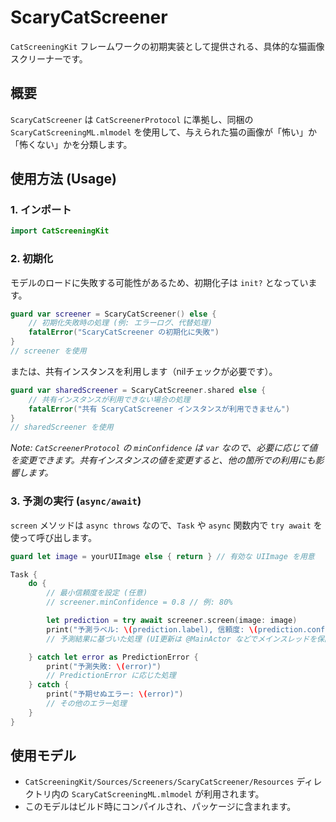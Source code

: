 # ScaryCatScreener

`CatScreeningKit` フレームワークの初期実装として提供される、具体的な猫画像スクリーナーです。

## 概要

`ScaryCatScreener` は `CatScreenerProtocol` に準拠し、同梱の `ScaryCatScreeningML.mlmodel` を使用して、与えられた猫の画像が「怖い」か「怖くない」かを分類します。

## 使用方法 (Usage)

### 1. インポート

```swift
import CatScreeningKit
```

### 2. 初期化

モデルのロードに失敗する可能性があるため、初期化子は `init?` となっています。

```swift
guard var screener = ScaryCatScreener() else {
    // 初期化失敗時の処理 (例: エラーログ、代替処理)
    fatalError("ScaryCatScreener の初期化に失敗")
}
// screener を使用
```

または、共有インスタンスを利用します（nilチェックが必要です）。

```swift
guard var sharedScreener = ScaryCatScreener.shared else {
    // 共有インスタンスが利用できない場合の処理
    fatalError("共有 ScaryCatScreener インスタンスが利用できません")
}
// sharedScreener を使用
```
*Note: `CatScreenerProtocol` の `minConfidence` は `var` なので、必要に応じて値を変更できます。共有インスタンスの値を変更すると、他の箇所での利用にも影響します。*

### 3. 予測の実行 (`async/await`)

`screen` メソッドは `async throws` なので、`Task` や `async` 関数内で `try await` を使って呼び出します。

```swift
guard let image = yourUIImage else { return } // 有効な UIImage を用意

Task {
    do {
        // 最小信頼度を設定 (任意)
        // screener.minConfidence = 0.8 // 例: 80%

        let prediction = try await screener.screen(image: image)
        print("予測ラベル: \(prediction.label), 信頼度: \(prediction.confidence)")
        // 予測結果に基づいた処理 (UI更新は @MainActor などでメインスレッドを保証)

    } catch let error as PredictionError {
        print("予測失敗: \(error)")
        // PredictionError に応じた処理
    } catch {
        print("予期せぬエラー: \(error)")
        // その他のエラー処理
    }
}
```

## 使用モデル

- `CatScreeningKit/Sources/Screeners/ScaryCatScreener/Resources` ディレクトリ内の `ScaryCatScreeningML.mlmodel` が利用されます。
- このモデルはビルド時にコンパイルされ、パッケージに含まれます。 
